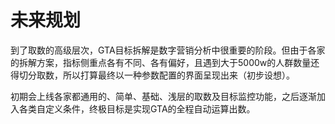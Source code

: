 # 未来规划

到了取数的高级层次，GTA目标拆解是数字营销分析中很重要的阶段。但由于各家的拆解方案，指标侧重点各有不同、各有偏好，且遇到大于5000w的人群数量还得切分取数，所以打算最终以一种参数配置的界面呈现出来（初步设想）。

初期会上线各家都通用的、简单、基础、浅层的取数及目标监控功能，之后逐渐加入各类自定义条件，终极目标是实现GTA的全程自动运算出数。

